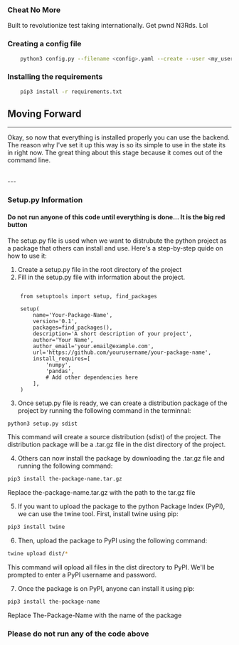 ### Cheat No More

Built to revolutionize test taking internationally. Get pwnd N3Rds. Lol

### Creating a config file
```bash
    python3 config.py --filename <config>.yaml --create --user <my_user>
```

### Installing the requirements
```bash
    pip3 install -r requirements.txt
```

## Moving Forward
---

Okay, so now that everything is installed properly you can use the backend. The reason why I've set it up this way is so its simple to use in the state its in right now. The great thing about this stage because it comes out of the command line. 

<br>
---

### Setup.py Information
#### Do not run anyone of this code until everything is done... It is the big red button
The setup.py file is used when we want to distrubute the python project as a package that others can install and use. Here's a step-by-step quide on how to use it:

1. Create a setup.py file in the root directory of the project
2. Fill in the setup.py file with information about the project. 
```python3

    from setuptools import setup, find_packages

    setup(
        name='Your-Package-Name',
        version='0.1',
        packages=find_packages(),
        description='A short description of your project',
        author='Your Name',
        author_email='your.email@example.com',
        url='https://github.com/yourusername/your-package-name',
        install_requires=[
            'numpy',
            'pandas',
            # Add other dependencies here
        ],
    )
```
3. Once setup.py file is ready, we can create a distribution package of the project by running the following command in the terminnal: 
```bash 
python3 setup.py sdist
```

This command will create a source distribution (sdist) of the project. The distribution package will be a .tar.gz file in the dist directory of the project.

4. Others can now install the package by downloading the .tar.gz file and running the following command:

```bash 
pip3 install the-package-name.tar.gz
```

Replace the-package-name.tar.gz with the path to the tar.gz file

5. If you want to upload the package to the python Package Index  (PyPI), we can use the twine tool. First, install twine using pip: 
```bash
pip3 install twine
```

6. Then, upload the package to PyPI using the following command:
```bash 
twine upload dist/*
```

This command will opload all files in the dist directory to PyPI. We'll be prompted to enter a PyPI username and password.

7. Once the package is on PyPI, anyone can install it using pip: 
```bash
pip3 install the-package-name
```

Replace The-Package-Name with the name of the package

### Please do not run any of the code above